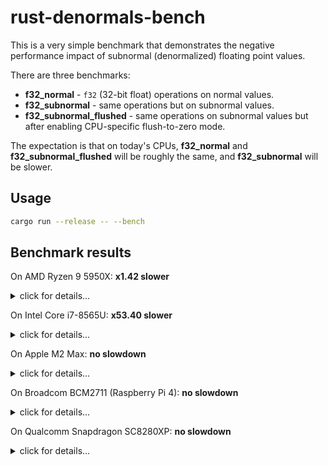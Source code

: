 # rust-denormals-bench

This is a very simple benchmark that demonstrates the negative performance impact of subnormal (denormalized)
floating point values.

There are three benchmarks:

* **f32_normal** - `f32` (32-bit float) operations on normal values.
* **f32_subnormal** - same operations but on subnormal values.
* **f32_subnormal_flushed** - same operations on subnormal values but after enabling CPU-specific flush-to-zero mode.

The expectation is that on today's CPUs, **f32_normal** and **f32_subnormal_flushed** will be roughly the same, and
**f32_subnormal** will be slower.

## Usage

```bash
cargo run --release -- --bench
```

## Benchmark results

On AMD Ryzen 9 5950X: **x1.42 slower** <details><summary>click for details...</summary>

```text
f32_normal              time:   [737.13 ps 738.15 ps 739.04 ps]
                        change: [−0.4379% −0.1178% +0.2679%] (p = 0.53 > 0.05)
                        No change in performance detected.
Found 7 outliers among 100 measurements (7.00%)
  4 (4.00%) low severe
  3 (3.00%) low mild

f32_subnormal           time:   [1.0497 ns 1.0508 ns 1.0520 ns]
                        change: [−0.5409% −0.4133% −0.2375%] (p = 0.00 < 0.05)
                        Change within noise threshold.
Found 4 outliers among 100 measurements (4.00%)
  3 (3.00%) high mild
  1 (1.00%) high severe

f32_subnormal_flushed   time:   [729.36 ps 731.19 ps 733.08 ps]
                        change: [−0.0247% +0.2937% +0.6087%] (p = 0.07 > 0.05)
                        No change in performance detected.
Found 1 outliers among 100 measurements (1.00%)
  1 (1.00%) low mild

#rustc -vV
rustc 1.89.0 (29483883e 2025-08-04) (Fedora 1.89.0-2.fc42)
binary: rustc
commit-hash: 29483883eed69d5fb4db01964cdf2af4d86e9cb2
commit-date: 2025-08-04
host: x86_64-unknown-linux-gnu
release: 1.89.0
LLVM version: 20.1.8
```
</details>

On Intel Core i7-8565U: **x53.40 slower** <details><summary>click for details...</summary>

```text
f32_normal              time:   [842.54 ps 846.25 ps 853.96 ps]
Found 9 outliers among 100 measurements (9.00%)
  1 (1.00%) low severe
  4 (4.00%) low mild
  1 (1.00%) high mild
  3 (3.00%) high severe

f32_subnormal           time:   [38.214 ns 38.237 ns 38.259 ns]
Found 6 outliers among 100 measurements (6.00%)
  4 (4.00%) high mild
  2 (2.00%) high severe

f32_subnormal_flushed   time:   [806.57 ps 806.97 ps 807.38 ps]
Found 7 outliers among 100 measurements (7.00%)
  1 (1.00%) low severe
  2 (2.00%) high mild
  4 (4.00%) high severe

#rustc -vV
rustc 1.89.0 (29483883e 2025-08-04) (Fedora 1.89.0-2.fc42)
binary: rustc
commit-hash: 29483883eed69d5fb4db01964cdf2af4d86e9cb2
commit-date: 2025-08-04
host: x86_64-unknown-linux-gnu
release: 1.89.0
LLVM version: 20.1.8
```
</details>

On Apple M2 Max: **no slowdown** <details><summary>click for details...</summary>

```text
f32_normal              time:   [654.07 ps 654.11 ps 654.15 ps]
Found 10 outliers among 100 measurements (10.00%)
  2 (2.00%) low mild
  5 (5.00%) high mild
  3 (3.00%) high severe

f32_subnormal           time:   [653.40 ps 653.46 ps 653.53 ps]
Found 11 outliers among 100 measurements (11.00%)
  1 (1.00%) low severe
  2 (2.00%) low mild
  4 (4.00%) high mild
  4 (4.00%) high severe

f32_subnormal_flushed   time:   [653.34 ps 653.41 ps 653.51 ps]
Found 9 outliers among 100 measurements (9.00%)
  2 (2.00%) low severe
  2 (2.00%) low mild
  2 (2.00%) high mild
  3 (3.00%) high severe

#rustc -vV
rustc 1.89.0 (29483883e 2025-08-04) (Fedora 1.89.0-2.fc42)
binary: rustc
commit-hash: 29483883eed69d5fb4db01964cdf2af4d86e9cb2
commit-date: 2025-08-04
host: aarch64-unknown-linux-gnu
release: 1.89.0
LLVM version: 20.1.8
```
</details>

On Broadcom BCM2711 (Raspberry Pi 4): **no slowdown** <details><summary>click for details...</summary>

```text
f32_normal              time:   [3.3524 ns 3.3537 ns 3.3553 ns]
Found 10 outliers among 100 measurements (10.00%)
  3 (3.00%) high mild
  7 (7.00%) high severe

f32_subnormal           time:   [3.3511 ns 3.3515 ns 3.3520 ns]
Found 8 outliers among 100 measurements (8.00%)
  4 (4.00%) high mild
  4 (4.00%) high severe

f32_subnormal_flushed   time:   [3.3532 ns 3.3537 ns 3.3542 ns]
Found 6 outliers among 100 measurements (6.00%)
  2 (2.00%) high mild
  4 (4.00%) high severe

#rustc -vV
rustc 1.89.0 (29483883e 2025-08-04) (Fedora 1.89.0-2.fc42)
binary: rustc
commit-hash: 29483883eed69d5fb4db01964cdf2af4d86e9cb2
commit-date: 2025-08-04
host: aarch64-unknown-linux-gnu
release: 1.89.0
LLVM version: 20.1.8
```
</details>

On Qualcomm Snapdragon SC8280XP: **no slowdown** <details><summary>click for details...</summary>

```text
f32_normal              time:   [786.49 ps 786.74 ps 787.02 ps]
Found 5 outliers among 100 measurements (5.00%)
  1 (1.00%) low mild
  2 (2.00%) high mild
  2 (2.00%) high severe

f32_subnormal           time:   [787.63 ps 787.77 ps 787.96 ps]
Found 11 outliers among 100 measurements (11.00%)
  5 (5.00%) low severe
  3 (3.00%) high mild
  3 (3.00%) high severe

f32_subnormal_flushed   time:   [786.92 ps 786.97 ps 787.03 ps]
Found 11 outliers among 100 measurements (11.00%)
  5 (5.00%) low severe
  1 (1.00%) low mild
  2 (2.00%) high mild
  3 (3.00%) high severe

#rustc -vV
rustc 1.89.0 (29483883e 2025-08-04) (Fedora 1.89.0-2.fc42)
binary: rustc
commit-hash: 29483883eed69d5fb4db01964cdf2af4d86e9cb2
commit-date: 2025-08-04
host: aarch64-unknown-linux-gnu
release: 1.89.0
LLVM version: 20.1.8
```
</details>
